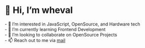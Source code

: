 <h1>👋 Hi, I’m wheval</h1>
- 👀 I’m interested in JavaScript, OpenSource, and Hardware tech<br>
- 🌱 I’m currently learning Frontend Development<br>
- 💞️ I’m looking to collaborate on OpenSource Projects<br>
- 📫 Reach out to me via <a href="mailto:princegbefavor@gmail.com">mail<a/>

<!---
Whevalmeze/Whevalmeze is a ✨ special ✨ repository because its `README.md` (this file) appears on your GitHub profile.
You can click the Preview link to take a look at your changes.
--->
